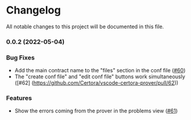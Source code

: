 # Changelog

All notable changes to this project will be documented in this file.

### 0.0.2 (2022-05-04)

### Bug Fixes

* Add the main contract name to the "files" section in the conf file ([#60](https://github.com/Certora/vscode-certora-prover/pull/60))
* The "create conf file" and "edit conf file" buttons work simultaneously ([#62] (https://github.com/Certora/vscode-certora-prover/pull/62))

### Features

* Show the errors coming from the  prover in the problems view ([#61](https://github.com/Certora/vscode-certora-prover/pull/61))